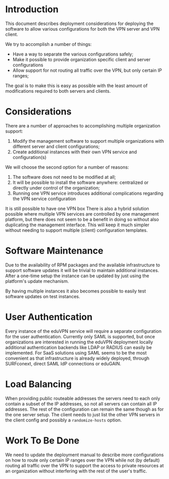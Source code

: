 # Introduction
This document describes deployment considerations for deploying the software to 
allow various configurations for both the VPN server and VPN client.

We try to accomplish a number of things:

- Have a way to separate the various configurations safely;
- Make it possible to provide organization specific client and server 
  configurations
- Allow support for not routing all traffic over the VPN, but only certain IP
  ranges;

The goal is to make this is easy as possible with the least amount of 
modifications required to both servers and clients.

# Considerations
There are a number of approaches to accomplishing multiple organization 
support:

1. Modify the management software to support multiple organizations with 
   different server and client configurations;
2. Create additional instances with their own VPN service and configuration(s)

We will choose the second option for a number of reasons:

1. The software does not need to be modified at all;
2. It will be possible to install the software anywhere: centralized or 
   directly under control of the organization;
3. Running one VPN service introduces additional complications regarding the 
   VPN service configuration

It is still possible to have one VPN box
There is also a hybrid solution possible where multiple VPN services are 
controlled by one management platform, but there does not seem to be a benefit
in doing so without also duplicating the management interface. This will keep 
it much simpler without needing to support multiple (client) configuration
templates.

# Software Maintenance
Due to the availability of RPM packages and the available infrastructure to 
support software updates it will be trivial to maintain additional instances. 
After a one-time setup the instance can be updated by just using the platform's 
update mechanism.

By having multiple instances it also becomes possible to easily test software 
updates on test instances.

# User Authentication
Every instance of the eduVPN service will require a separate configuration 
for the user authentication. Currently only SAML is supported, but once 
organizations are interested in running the eduVPN deployment locally 
additional authentication backends like LDAP or RADIUS can easily be 
implemented. For SaaS solutions using SAML seems to be the most convenient as 
that infrastructure is already widely deployed, through SURFconext, direct SAML 
IdP connections or eduGAIN.

# Load Balancing
When providing public routeable addresses the servers need to each only contain
a subset of the IP addresses, so not all servers can contain all IP addresses. 
The rest of the configuration can remain the same though as for the one server
setup. The client needs to just list the other VPN servers in the client 
config and possibly a `randomize-hosts` option.

# Work To Be Done
We need to update the deployment manual to describe more configurations on how
to route only certain IP ranges over the VPN while not (by default) routing
all traffic over the VPN to support the access to private resources at an 
organization without interfering with the rest of the user's traffic.
